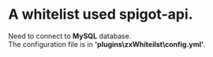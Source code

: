 # A whitelist used spigot-api.
Need to connect to **MySQL** database.  
The configuration file is in **'plugins\zxWhiteilst\config.yml'**.
